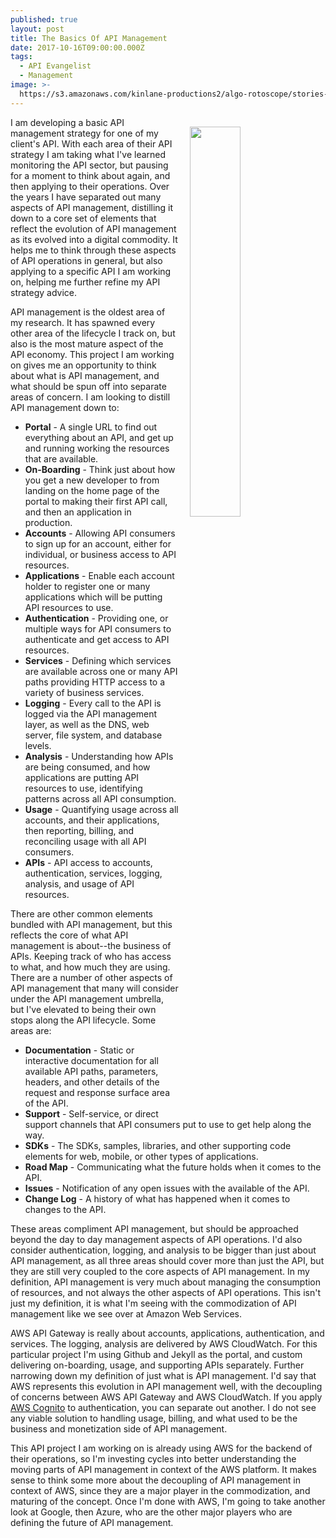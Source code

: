 ```yaml
---
published: true
layout: post
title: The Basics Of API Management
date: 2017-10-16T09:00:00.000Z
tags:
  - API Evangelist
  - Management
image: >-
  https://s3.amazonaws.com/kinlane-productions2/algo-rotoscope/stories-new/42_16_600_400_0_max_1_1_1-5.jpg
---
```

<p><img src="https://s3.amazonaws.com/kinlane-productions2/algo-rotoscope/stories-new/42_16_600_400_0_max_1_1_1-5.jpg" align="right" width="40%" style="padding: 15px;" /></p>I am developing a basic API management strategy for one of my client's API. With each area of their API strategy I am taking what I've learned monitoring the API sector, but pausing for a moment to think about again, and then applying to their operations. Over the years I have separated out many aspects of API management, distilling it down to a core set of elements that reflect the evolution of API management as its evolved into a digital commodity. It helps me to think through these aspects of API operations in general, but also applying to a specific API I am working on, helping me further refine my API strategy advice.

API management is the oldest area of my research. It has spawned every other area of the lifecycle I track on, but also is the most mature aspect of the API economy. This project I am working on gives me an opportunity to think about what is API management, and what should be spun off into separate areas of concern. I am looking to distill API management down to:

- **Portal** - A single URL to find out everything about an API, and get up and running working the resources that are available.
- **On-Boarding** - Think just about how you get a new developer to from landing on the home page of the portal to making their first API call, and then an application in production.
- **Accounts** - Allowing API consumers to sign up for an account, either for individual, or business access to API resources.
- **Applications** - Enable each account holder to register one or many applications which will be putting API resources to use.
- **Authentication** - Providing one, or multiple ways for API consumers to authenticate and get access to API resources.
- **Services** - Defining which services are available across one or many API paths providing HTTP access to a variety of business services.
- **Logging** - Every call to the API is logged via the API management layer, as well as the DNS, web server, file system, and database levels.
- **Analysis** - Understanding how APIs are being consumed, and how applications are putting API resources to use, identifying patterns across all API consumption.
- **Usage** - Quantifying usage across all accounts, and their applications, then reporting, billing, and reconciling usage with all API consumers.
- **APIs** - API access to accounts, authentication, services, logging, analysis, and usage of API resources.

There are other common elements bundled with API management, but this reflects the core of what API management is about--the business of APIs. Keeping track of who has access to what, and how much they are using. There are a number of other aspects of API management that many will consider under the API management umbrella, but I've elevated to being their own stops along the API lifecycle. Some areas are:

- **Documentation** - Static or interactive documentation for all available API paths, parameters, headers, and other details of the request and response surface area of the API.
- **Support** - Self-service, or direct support channels that API consumers put to use to get help along the way.
- **SDKs** - The SDKs, samples, libraries, and other supporting code elements for web, mobile, or other types of applications.
- **Road Map** - Communicating what the future holds when it comes to the API.
- **Issues**  - Notification of any open issues with the available of the API.
- **Change Log** - A history of what has happened when it comes to changes to the API.

These areas compliment API management, but should be approached beyond the day to day management aspects of API operations. I'd also consider authentication, logging, and analysis to be bigger than just about API management, as all three areas should cover more than just the API, but they are still very coupled to the core aspects of API management. In my definition, API management is very much about managing the consumption of resources, and not always the other aspects of API operations. This isn't just my definition, it is what I'm seeing with the commodization of API management like we see over at Amazon Web Services.

AWS API Gateway is really about accounts, applications, authentication, and services. The logging, analysis are delivered by AWS CloudWatch. For this particular project I'm using Github and Jekyll as the portal, and custom delivering on-boarding, usage, and supporting APIs separately. Further narrowing down my definition of just what is API management. I'd say that AWS represents this evolution in API management well, with the decoupling of concerns between AWS API Gateway and AWS CloudWatch. If you apply [AWS Cognito](https://aws.amazon.com/cognito/) to authentication, you can separate out another. I do not see any viable solution to handling usage, billing, and what used to be the business and monetization side of API management.

This API project I am working on is already using AWS for the backend of their operations, so I'm investing cycles into better understanding the moving parts of API management in context of the AWS platform. It makes sense to think some more about the decoupling of API management in context of AWS, since they are a major player in the commodization, and maturing of the concept. Once I'm done with AWS, I'm going to take another look at Google, then Azure, who are the other major players who are defining the future of API management.
